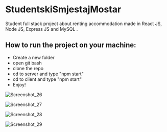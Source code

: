 # StudentskiSmjestajMostar
Student full stack project about renting accommodation made in React JS, Node JS, Express JS and MySQL .

## How to run the project on your machine:
- Create a new folder
- open git bash
- clone the repo
- cd to server and type "npm start"
- cd to client and type "npm start"
- Enjoy!

![Screenshot_26](https://user-images.githubusercontent.com/48218351/112036178-9cd05980-8b40-11eb-906b-bcbf5b8d48d4.png)

![Screenshot_27](https://user-images.githubusercontent.com/48218351/112036396-def99b00-8b40-11eb-8b66-c9b9c94aae51.png)

![Screenshot_28](https://user-images.githubusercontent.com/48218351/112036419-e5881280-8b40-11eb-93ba-357777bd2ed0.png)

![Screenshot_29](https://user-images.githubusercontent.com/48218351/112036436-e9b43000-8b40-11eb-8d00-c28f8eba8cd1.png)

